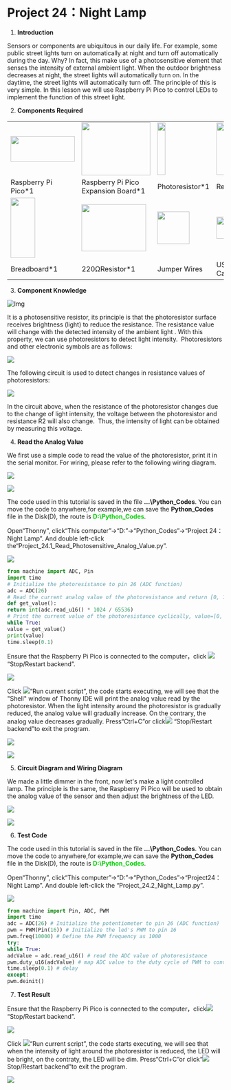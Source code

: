 # Project 24：Night Lamp

1.  **Introduction**

Sensors or components are ubiquitous in our daily life. For example, some public street lights turn on automatically at night and turn off automatically during the day. Why? In fact, this make use of a photosensitive element that senses the intensity of external ambient light. When the outdoor brightness decreases at night, the street lights will automatically turn on. In the daytime, the street lights will automatically turn off. The principle of this is very simple. In this lesson we will use Raspberry Pi Pico to control LEDs to implement the function of this street light.

2.  **Components Required**

<table>
<tbody>
<tr class="odd">
<td><p><img src="https://raw.githubusercontent.com/keyestudio/KS3025-KS3025F-Keyestudio-Raspberry-Pi-Pico-Learning-Kit-Complete-Edition-Python/master/media/f70a6a892505b1816d151452b9b995a7.jpeg" style="width:1.55417in;height:0.61875in" /></p></td>
<td><img src="https://raw.githubusercontent.com/keyestudio/KS3025-KS3025F-Keyestudio-Raspberry-Pi-Pico-Learning-Kit-Complete-Edition-Python/master/media/bbed91c0b45fcafc7e7163bfeabf68f9.png" style="width:1.66944in;height:1.28472in" /></td>
<td><img src="https://raw.githubusercontent.com/keyestudio/KS3025-KS3025F-Keyestudio-Raspberry-Pi-Pico-Learning-Kit-Complete-Edition-Python/master/media/9e553e75b6f976f33438171eb2f2e775.png" style="width:0.19097in;height:1.26597in" /></td>
<td><img src="https://raw.githubusercontent.com/keyestudio/KS3025-KS3025F-Keyestudio-Raspberry-Pi-Pico-Learning-Kit-Complete-Edition-Python/master/media/ef77f5a64c382157fc2dea21ec373fef.png" style="width:0.29514in;height:1.25903in" /></td>
<td><img src="https://raw.githubusercontent.com/keyestudio/KS3025-KS3025F-Keyestudio-Raspberry-Pi-Pico-Learning-Kit-Complete-Edition-Python/master/media/b395b1cd2678f87b3a34dec15659efbc.png" style="width:1.52431in;height:1.00556in" /></td>
</tr>
<tr class="even">
<td>Raspberry Pi Pico*1</td>
<td>Raspberry Pi Pico Expansion Board*1</td>
<td>Photoresistor*1</td>
<td>Red LED*1</td>
<td>10KΩResistor*1</td>
</tr>
<tr class="odd">
<td><img src="https://raw.githubusercontent.com/keyestudio/KS3025-KS3025F-Keyestudio-Raspberry-Pi-Pico-Learning-Kit-Complete-Edition-Python/master/media/e380dd26e4825be9a768973802a55fe6.png" style="width:0.59028in;height:1.44583in" /></td>
<td><img src="https://raw.githubusercontent.com/keyestudio/KS3025-KS3025F-Keyestudio-Raspberry-Pi-Pico-Learning-Kit-Complete-Edition-Python/master/media/845d05a6108b1662b828610ba9dcb788.png" style="width:1.55833in;height:1.13681in" /></td>
<td><img src="https://raw.githubusercontent.com/keyestudio/KS3025-KS3025F-Keyestudio-Raspberry-Pi-Pico-Learning-Kit-Complete-Edition-Python/master/media/e9a8d050105397bb183512fb4ffdd2f6.png" style="width:0.77222in;height:0.77986in" /></td>
<td><img src="https://raw.githubusercontent.com/keyestudio/KS3025-KS3025F-Keyestudio-Raspberry-Pi-Pico-Learning-Kit-Complete-Edition-Python/master/media/7dcbd02995be3c142b2f97df7f7c03ce.png" style="width:0.99028in;height:0.52986in" /></td>
<td></td>
</tr>
<tr class="even">
<td>Breadboard*1</td>
<td>220ΩResistor*1</td>
<td>Jumper Wires</td>
<td>USB Cable*1</td>
<td></td>
</tr>
</tbody>
</table>

3.  **Component Knowledge**

![Img](./media/img-20231025165307.png)


It is a photosensitive resistor, its principle is that the photoresistor surface receives brightness (light) to reduce the resistance. The resistance value will change with the detected intensity of the ambient light . With this property, we can use photoresistors to detect light intensity.  Photoresistors and other electronic symbols are as follows:


![](../media/7d575da675a2f6cb511d28b801e2abaa.png)

The following circuit is used to detect changes in resistance values of photoresistors:

![](../media/5a7f7e641eb78007760a94151c1d80a5.png)

In the circuit above, when the resistance of the photoresistor changes due to the change of light intensity, the voltage between the photoresistor and resistance R2 will also change.  Thus, the intensity of light can be obtained by measuring this voltage.

4.  **Read the Analog Value**

We first use a simple code to read the value of the photoresistor, print it in the serial monitor. For wiring, please refer to the following wiring diagram.

![](../media/e3fde13b200927346e04b032373ce638.png)

![](../media/b97ff27ae10e3499c36312c8ee4881f8.png)

The code used in this tutorial is saved in the file **...\\Python_Codes**. You can move the code to anywhere,for example,we can save the **Python_Codes** file in the Disk(D), the route is <span style="color: rgb(0, 209, 0);">**D:\\Python_Codes**</span>.

Open“Thonny”, click“This computer”→“D:”→“Python_Codes”→“Project 24：Night Lamp”. And double left-click
the“Project\_24.1\_Read\_Photosensitive\_Analog\_Value.py”.

![](../media/bbda9735710eb80196f54a5096f16799.png)

```python
from machine import ADC, Pin
import time
# Initialize the photoresistance to pin 26 (ADC function)
adc = ADC(26)
# Read the current analog value of the photoresistance and return [0, 1023]
def get_value():
return int(adc.read_u16() * 1024 / 65536)
# Print the current value of the photoresistance cyclically, value=[0, 1023]
while True:
value = get_value()
print(value)
time.sleep(0.1)
```


Ensure that the Raspberry Pi Pico is connected to the computer，click ![](../media/27451c8a9c13e29d02bc0f5831cfaf1f.png)“Stop/Restart backend”.

![](../media/8a0c37dff4793d4132a9c88e932f499b.png)

Click ![](../media/da852227207616ccd9aff28f19e02690.png)“Run current script”, the code starts executing, we will see that the "Shell" window of Thonny IDE will print the analog value read by the photoresistor. When the light intensity around the photoresistor is gradually reduced, the analog value will gradually increase. On the contrary, the analog value decreases gradually. Press“Ctrl+C”or click![](../media/27451c8a9c13e29d02bc0f5831cfaf1f.png) “Stop/Restart backend”to exit the program.

![](../media/889383400283bc151486ce0bf5820a92.png)

![](../media/bbabb2d5c4a997c5024e6023cb272261.png)

5.  **Circuit Diagram and Wiring Diagram**

We made a little dimmer in the front, now let's make a light controlled lamp. The principle is the same, the Raspberry Pi Pico will be used to obtain the analog value of the sensor and then adjust the brightness of the LED.  

![](../media/b8e8d95bdc869bf76465fa73645db831.png)

![](../media/71f2886dc6fa97d02e2ecd0d429af71b.png)

6.  **Test Code**

The code used in this tutorial is saved in the file **...\\Python_Codes**. You can move the code to anywhere,for example,we can save the **Python_Codes** file in the Disk(D), the route is <span style="color: rgb(0, 209, 0);">**D:\\Python_Codes**</span>.

Open“Thonny”, click“This computer”→“D:”→“Python_Codes”→“Project24：Night Lamp”. And double left-click
the “Project\_24.2\_Night\_Lamp.py”.

![](../media/c08014a9603cbf3b2411440b5e7d761e.png)

```python
from machine import Pin, ADC, PWM
import time
adc = ADC(26) # Initialize the potentiometer to pin 26 (ADC function)
pwm = PWM(Pin(16)) # Initialize the led's PWM to pin 16
pwm.freq(10000) # Define the PWM frequency as 1000
try:
while True:
adcValue = adc.read_u16() # read the ADC value of photoresistance
pwm.duty_u16(adcValue) # map ADC value to the duty cycle of PWM to control led brightness
time.sleep(0.1) # delay
except:
pwm.deinit()
```


7.  **Test Result**
    
Ensure that the Raspberry Pi Pico is connected to the computer，click![](../media/27451c8a9c13e29d02bc0f5831cfaf1f.png)“Stop/Restart backend”.

![](../media/dcf4815ce265653df6759637b24087c0.png)

Click ![](../media/da852227207616ccd9aff28f19e02690.png)“Run current script”, the code starts executing, we will see that when the intensity of light around the photoresistor is reduced, the LED will be bright, on the contraty, the LED will be dim. Press“Ctrl+C”or click“![](../media/27451c8a9c13e29d02bc0f5831cfaf1f.png)Stop/Restart backend”to exit the program.

![](../media/03dd68eab6f2579e15852f13c10ddc98.png)
